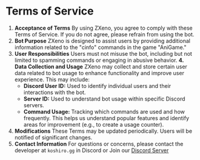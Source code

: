 # Terms of Service
1. **Acceptance of Terms**
By using ZXeno, you agree to comply with these Terms of Service. If you do not agree, please refrain from using the bot.
2. **Bot Purpose**
ZXeno is designed to assist users by providing additional information related to the "cinfo" commands in the game "AniGame."
3. **User Responsibilities**
Users must not misuse the bot, including but not limited to spamming commands or engaging in abusive behavior.
**4. Data Collection and Usage**
ZXeno may collect and store certain user data related to bot usage to enhance functionality and improve user experience. This may include:
    * **Discord User ID:** Used to identify individual users and their interactions with the bot.
    * **Server ID:** Used to understand bot usage within specific Discord servers.
    * **Command Usage:** Tracking which commands are used and how frequently. This helps us understand popular features and identify areas for improvement (e.g., to create a usage counter).
5. **Modifications**
These Terms may be updated periodically. Users will be notified of significant changes.
6. **Contact Information**
For questions or concerns, please contact the developer at `koshiro.gg` in Discord or Join our [Discord Server](https://support.zxeno.space/)

